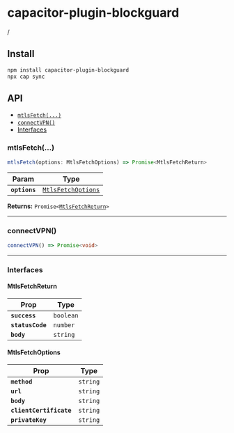 # capacitor-plugin-blockguard

/

## Install

```bash
npm install capacitor-plugin-blockguard
npx cap sync
```

## API

<docgen-index>

* [`mtlsFetch(...)`](#mtlsfetch)
* [`connectVPN()`](#connectvpn)
* [Interfaces](#interfaces)

</docgen-index>

<docgen-api>
<!--Update the source file JSDoc comments and rerun docgen to update the docs below-->

### mtlsFetch(...)

```typescript
mtlsFetch(options: MtlsFetchOptions) => Promise<MtlsFetchReturn>
```

| Param         | Type                                                          |
| ------------- | ------------------------------------------------------------- |
| **`options`** | <code><a href="#mtlsfetchoptions">MtlsFetchOptions</a></code> |

**Returns:** <code>Promise&lt;<a href="#mtlsfetchreturn">MtlsFetchReturn</a>&gt;</code>

--------------------


### connectVPN()

```typescript
connectVPN() => Promise<void>
```

--------------------


### Interfaces


#### MtlsFetchReturn

| Prop             | Type                 |
| ---------------- | -------------------- |
| **`success`**    | <code>boolean</code> |
| **`statusCode`** | <code>number</code>  |
| **`body`**       | <code>string</code>  |


#### MtlsFetchOptions

| Prop                    | Type                |
| ----------------------- | ------------------- |
| **`method`**            | <code>string</code> |
| **`url`**               | <code>string</code> |
| **`body`**              | <code>string</code> |
| **`clientCertificate`** | <code>string</code> |
| **`privateKey`**        | <code>string</code> |

</docgen-api>
